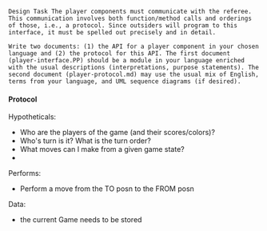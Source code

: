 ```
Design Task The player components must communicate with the referee. This communication involves both function/method calls and orderings of those, i.e., a protocol. Since outsiders will program to this interface, it must be spelled out precisely and in detail.

Write two documents: (1) the API for a player component in your chosen language and (2) the protocol for this API. The first document (player-interface.PP) should be a module in your language enriched with the usual descriptions (interpretations, purpose statements). The second document (player-protocol.md) may use the usual mix of English, terms from your language, and UML sequence diagrams (if desired).
```

#### Protocol

Hypotheticals:
- Who are the players of the game (and their scores/colors)?
- Who's turn is it? What is the turn order?
- What moves can I make from a given game state?
- 

Performs:
- Perform a move from the TO posn to the FROM posn

Data:
- the current Game needs to be stored
